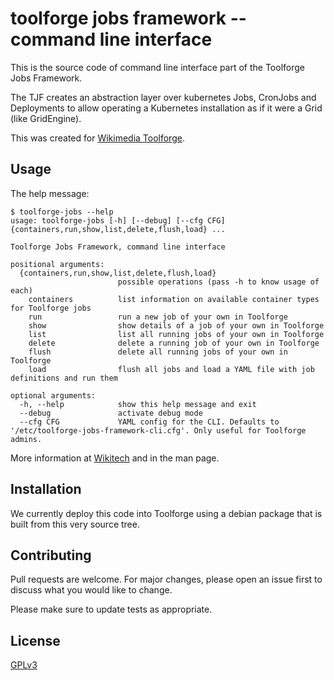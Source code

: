 # toolforge jobs framework -- command line interface

This is the source code of command line interface part of the Toolforge Jobs Framework.

The TJF creates an abstraction layer over kubernetes Jobs, CronJobs and Deployments to allow
operating a Kubernetes installation as if it were a Grid (like GridEngine).

This was created for [Wikimedia Toolforge](https://toolforge.org).

## Usage

The help message:

```console
$ toolforge-jobs --help
usage: toolforge-jobs [-h] [--debug] [--cfg CFG] {containers,run,show,list,delete,flush,load} ...

Toolforge Jobs Framework, command line interface

positional arguments:
  {containers,run,show,list,delete,flush,load}
                        possible operations (pass -h to know usage of each)
    containers          list information on available container types for Toolforge jobs
    run                 run a new job of your own in Toolforge
    show                show details of a job of your own in Toolforge
    list                list all running jobs of your own in Toolforge
    delete              delete a running job of your own in Toolforge
    flush               delete all running jobs of your own in Toolforge
    load                flush all jobs and load a YAML file with job definitions and run them

optional arguments:
  -h, --help            show this help message and exit
  --debug               activate debug mode
  --cfg CFG             YAML config for the CLI. Defaults to '/etc/toolforge-jobs-framework-cli.cfg'. Only useful for Toolforge admins.
```

More information at [Wikitech](https://wikitech.wikimedia.org/wiki/Help:Toolforge/Jobs_framework) and in the man page.

## Installation

We currently deploy this code into Toolforge using a debian package that is built from this very
source tree.

## Contributing

Pull requests are welcome. For major changes, please open an issue first to discuss what you would like to change.

Please make sure to update tests as appropriate.

## License
[GPLv3](https://choosealicense.com/licenses/gpl-3.0/)
